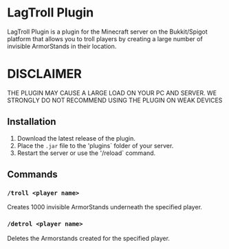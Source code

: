 # LagTroll Plugin

LagTroll Plugin is a plugin for the Minecraft server on the Bukkit/Spigot platform that allows you to troll players by creating a large number of invisible ArmorStands in their location.

# DISCLAIMER
THE PLUGIN MAY CAUSE A LARGE LOAD ON YOUR PC AND SERVER. WE STRONGLY DO NOT RECOMMEND USING THE PLUGIN ON WEAK DEVICES

## Installation

1. Download the latest release of the plugin.
2. Place the `.jar` file to the 'plugins` folder of your server.
3. Restart the server or use the '/reload` command.

## Commands

### `/troll <player name>`

Creates 1000 invisible ArmorStands underneath the specified player.

### `/detrol <player name>`

Deletes the Armorstands created for the specified player.